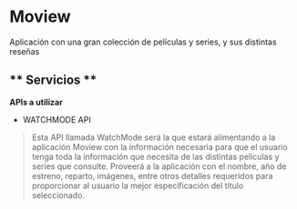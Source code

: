 # Moview
 Aplicación con una gran colección de películas y series, y sus distintas reseñas

## ** Servicios **
 **APIs a utilizar**
- WATCHMODE API
> Esta API llamada WatchMode será la que estará alimentando a la aplicación Moview con la información necesaria para que el usuario tenga 
> toda la información que necesita de las distintas películas y series que consulte. Proveerá a la aplicación con el nombre, año de estreno, reparto,
> imágenes, entre otros detalles requeridos para proporcionar al usuario la mejor especificación del título seleccionado.